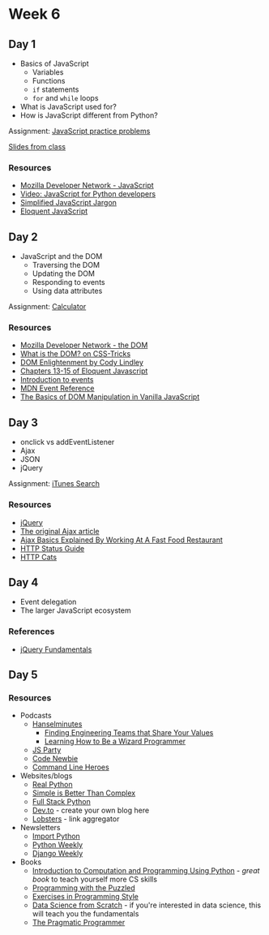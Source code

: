 # Week 6

## Day 1

- Basics of JavaScript
  - Variables
  - Functions
  - `if` statements
  - `for` and `while` loops
- What is JavaScript used for?
- How is JavaScript different from Python?

Assignment: [JavaScript practice problems](https://classroom.github.com/a/MjRM-wmC)

[Slides from class](javascript-intro.md)

### Resources

- [Mozilla Developer Network - JavaScript](https://developer.mozilla.org/en-US/docs/Web/JavaScript)
- [Video: JavaScript for Python developers](https://youtu.be/2KrClg7UCVA?t=876)
- [Simplified JavaScript Jargon](http://jargon.js.org/)
- [Eloquent JavaScript](https://eloquentjavascript.net/)

## Day 2

- JavaScript and the DOM
  - Traversing the DOM
  - Updating the DOM
  - Responding to events
  - Using data attributes

Assignment: [Calculator](https://classroom.github.com/a/fvXsLQ_a)

### Resources

- [Mozilla Developer Network - the DOM](https://developer.mozilla.org/en-US/docs/Web/JavaScript)
- [What is the DOM? on CSS-Tricks](https://css-tricks.com/dom/)
- [DOM Enlightenment by Cody Lindley](http://www.domenlightenment.com/)
- [Chapters 13-15 of Eloquent Javascript](https://eloquentjavascript.net/)
- [Introduction to events](https://developer.mozilla.org/en-US/docs/Learn/JavaScript/Building_blocks/Events)
- [MDN Event Reference](https://developer.mozilla.org/en-US/docs/Web/Events)
- [The Basics of DOM Manipulation in Vanilla JavaScript](https://www.sitepoint.com/dom-manipulation-vanilla-javascript-no-jquery/)

## Day 3

- onclick vs addEventListener
- Ajax
- JSON
- jQuery

Assignment: [iTunes Search](https://classroom.github.com/a/ZQqeSD8f)

### Resources

* [jQuery](https://jquery.com/)
* [The original Ajax article](http://adaptivepath.org/ideas/ajax-new-approach-web-applications/)
* [Ajax Basics Explained By Working At A Fast Food Restaurant](https://blog.codeanalogies.com/2018/01/15/ajax-basics-explained-by-working-at-a-fast-food-restaurant/)
* [HTTP Status Guide](https://httpstatuses.com/)
* [HTTP Cats](https://http.cat/)

## Day 4

- Event delegation
- The larger JavaScript ecosystem

### References

- [jQuery Fundamentals](http://jqfundamentals.com/)

## Day 5

### Resources

- Podcasts
  - [Hanselminutes](https://www.hanselminutes.com/)
    - [Finding Engineering Teams that Share Your Values](https://www.hanselminutes.com/654/finding-engineering-teams-that-share-your-key-values-with-lynne-tye)
    - [Learning How to Be a Wizard Programmer](https://www.hanselminutes.com/643/learning-how-to-be-a-wizard-programmer-with-julia-evans)
  - [JS Party](https://changelog.com/jsparty)
  - [Code Newbie](https://www.codenewbie.org/podcast)
  - [Command Line Heroes](https://www.redhat.com/en/command-line-heroes)
- Websites/blogs
  - [Real Python](https://realpython.com/)
  - [Simple is Better Than Complex](https://simpleisbetterthancomplex.com/)
  - [Full Stack Python](https://www.fullstackpython.com/)
  - [Dev.to](https://dev.to/) - create your own blog here
  - [Lobsters](https://lobste.rs/) - link aggregator
- Newsletters
  - [Import Python](https://importpython.com/newsletter/)
  - [Python Weekly](https://www.pythonweekly.com/)
  - [Django Weekly](http://djangoweekly.com/newsletter/)
- Books
  - [Introduction to Computation and Programming Using Python](https://mitpress.mit.edu/books/introduction-computation-and-programming-using-python-second-edition) - _great book_ to teach yourself more CS skills
  - [Programming with the Puzzled](https://mitpress.mit.edu/books/programming-puzzled)
  - [Exercises in Programming Style](https://www.amazon.com/Exercises-Programming-Style-Cristina-Videira/dp/1482227371)
  - [Data Science from Scratch](http://shop.oreilly.com/product/0636920033400.do) - if you're interested in data science, this will teach you the fundamentals
  - [The Pragmatic Programmer](https://pragprog.com/book/tpp/the-pragmatic-programmer)
